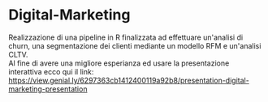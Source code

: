 # Digital-Marketing

Realizzazione di una pipeline in R finalizzata ad effettuare un'analisi di churn, una segmentazione dei clienti mediante un modello RFM e un'analisi CLTV. <br>
Al fine di avere una migliore esperianza ed usare la presentazione interattiva ecco qui il link: <br>
https://view.genial.ly/6297363cb1412400119a92b8/presentation-digital-marketing-presentation

